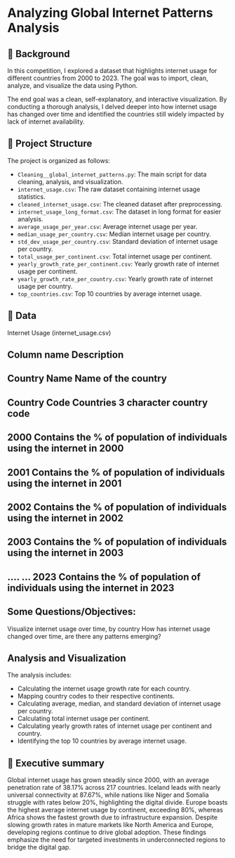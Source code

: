 # Analyzing Global Internet Patterns Analysis

## 📖 Background
In this competition, I explored a dataset that highlights internet usage for different countries from 2000 to 2023. The goal was to import, clean, analyze, and visualize the data using Python.

The end goal was a clean, self-explanatory, and interactive visualization. By conducting a thorough analysis, I delved deeper into how internet usage has changed over time and identified the countries still widely impacted by lack of internet availability.


## 📂 Project Structure
The project is organized as follows:

- `Cleaning__global_internet_patterns.py`: The main script for data cleaning, analysis, and visualization.
- `internet_usage.csv`: The raw dataset containing internet usage statistics.
- `cleaned_internet_usage.csv`: The cleaned dataset after preprocessing.
- `internet_usage_long_format.csv`: The dataset in long format for easier analysis.
- `average_usage_per_year.csv`: Average internet usage per year.
- `median_usage_per_country.csv`: Median internet usage per country.
- `std_dev_usage_per_country.csv`: Standard deviation of internet usage per country.
- `total_usage_per_continent.csv`: Total internet usage per continent.
- `yearly_growth_rate_per_continent.csv`: Yearly growth rate of internet usage per continent.
- `yearly_growth_rate_per_country.csv`: Yearly growth rate of internet usage per country.
- `top_countries.csv`: Top 10 countries by average internet usage.

## 💾 Data

Internet Usage (internet_usage.csv)

Column name	Description
------------------------------------------------------------------------------
Country Name	Name of the country
------------------------------------------------------------------------------
Country Code	Countries 3 character country code
------------------------------------------------------------------------------
2000	Contains the % of population of individuals using the internet in 2000
------------------------------------------------------------------------------
2001	Contains the % of population of individuals using the internet in 2001
------------------------------------------------------------------------------
2002	Contains the % of population of individuals using the internet in 2002
------------------------------------------------------------------------------
2003	Contains the % of population of individuals using the internet in 2003
------------------------------------------------------------------------------
....	...
2023	Contains the % of population of individuals using the internet in 2023
------------------------------------------------------------------------------


## Some Questions/Objectives:

Visualize internet usage over time, by country
How has internet usage changed over time, are there any patterns emerging?


## Analysis and Visualization
The analysis includes:  
 - Calculating the internet usage growth rate for each country.
 - Mapping country codes to their respective continents.
 - Calculating average, median, and standard deviation of internet usage per country.
 - Calculating total internet usage per continent.
 - Calculating yearly growth rates of internet usage per continent and country.
 - Identifying the top 10 countries by average internet usage.

## 🧾 Executive summary

Global internet usage has grown steadily since 2000, with an average penetration rate of 38.17% across 217 countries. 
  Iceland leads with nearly universal connectivity at 87.67%, while nations like Niger and Somalia struggle with rates below 20%, highlighting the digital divide. 
  Europe boasts the highest average internet usage by continent, exceeding 80%, whereas Africa shows the fastest growth due to infrastructure expansion. 
  Despite slowing growth rates in mature markets like North America and Europe, developing regions continue to drive global adoption. 
  These findings emphasize the need for targeted investments in underconnected regions to bridge the digital gap.
